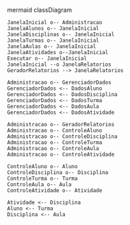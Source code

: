 ⁠mermaid
classDiagram
    
    JanelaInicial o-- Administracao
    JanelaAlunos o-- JanelaInicial
    JanelaDisciplinas o-- JanelaInicial
    JanelaTurmas o-- JanelaInicial
    JanelaAulas o-- JanelaInicial
    JanelaAtividades o--JanelaInicial
    Executar o-- JanelaInicial
    JanelaInicial --o JanelaRelatorios
    GeradorRelatorios --> JanelaRelatorios

    Administracao o-- GerenciadorDados
    GerenciadorDados <-- DadosAluno    
    GerenciadorDados <-- DadosDisciplina
    GerenciadorDados <-- DadosTurma
    GerenciadorDados <-- DadosAula
    GerenciadorDados <-- DadosAtividade

    Administracao o-- GeradorRelatorios
    Administracao o-- ControleAluno    
    Administracao o-- ControleDisciplina
    Administracao o-- ControleTurma
    Administracao o-- ControleAula
    Administracao o-- ControleAtividade
    
    ControleAluno o-- Aluno   
    ControleDisciplina o-- Disciplina
    ControleTurma o-- Turma
    ControleAula o-- Aula
    ControleAtividade o-- Atividade 

    Atividade <-- Disciplina
    Aluno <-- Turma
    Disciplina <-- Aula

